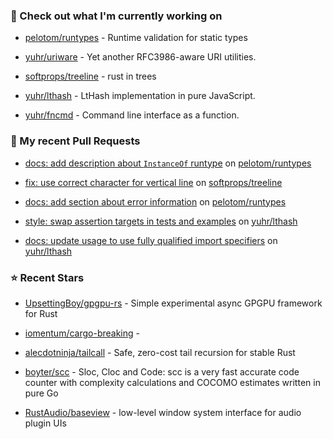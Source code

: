### 👷 Check out what I'm currently working on



- [pelotom/runtypes](https://github.com/pelotom/runtypes) - Runtime validation for static types

- [yuhr/uriware](https://github.com/yuhr/uriware) - Yet another RFC3986-aware URI utilities.

- [softprops/treeline](https://github.com/softprops/treeline) - rust in trees

- [yuhr/lthash](https://github.com/yuhr/lthash) - LtHash implementation in pure JavaScript.

- [yuhr/fncmd](https://github.com/yuhr/fncmd) - Command line interface as a function.

### 🔨 My recent Pull Requests



- [docs: add description about `InstanceOf` runtype](https://github.com/pelotom/runtypes/pull/313) on [pelotom/runtypes](https://github.com/pelotom/runtypes)

- [fix: use correct character for vertical line](https://github.com/softprops/treeline/pull/8) on [softprops/treeline](https://github.com/softprops/treeline)

- [docs: add section about error information](https://github.com/pelotom/runtypes/pull/309) on [pelotom/runtypes](https://github.com/pelotom/runtypes)

- [style: swap assertion targets in tests and examples](https://github.com/yuhr/lthash/pull/8) on [yuhr/lthash](https://github.com/yuhr/lthash)

- [docs: update usage to use fully qualified import specifiers](https://github.com/yuhr/lthash/pull/7) on [yuhr/lthash](https://github.com/yuhr/lthash)

### ⭐ Recent Stars



- [UpsettingBoy/gpgpu-rs](https://github.com/UpsettingBoy/gpgpu-rs) - Simple experimental async GPGPU framework for Rust

- [iomentum/cargo-breaking](https://github.com/iomentum/cargo-breaking) - 

- [alecdotninja/tailcall](https://github.com/alecdotninja/tailcall) - Safe, zero-cost tail recursion for stable Rust

- [boyter/scc](https://github.com/boyter/scc) - Sloc, Cloc and Code: scc is a very fast accurate code counter with complexity calculations and COCOMO estimates written in pure Go

- [RustAudio/baseview](https://github.com/RustAudio/baseview) - low-level window system interface for audio plugin UIs